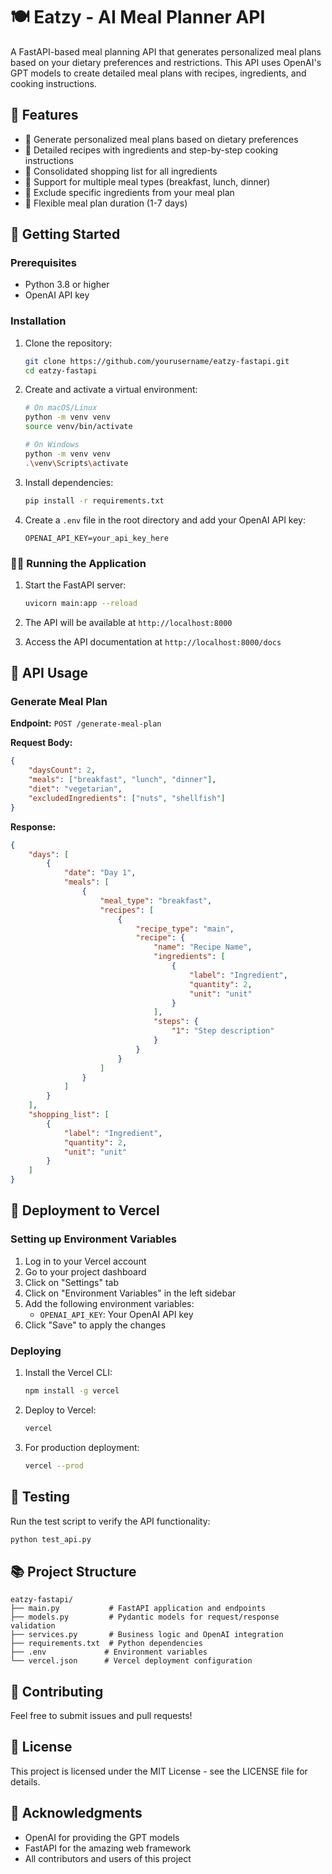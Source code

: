 # 🍽️ Eatzy - AI Meal Planner API

A FastAPI-based meal planning API that generates personalized meal plans based on your dietary preferences and restrictions. This API uses OpenAI's GPT models to create detailed meal plans with recipes, ingredients, and cooking instructions.

## 🌟 Features

-   🥗 Generate personalized meal plans based on dietary preferences
-   📝 Detailed recipes with ingredients and step-by-step cooking instructions
-   🛒 Consolidated shopping list for all ingredients
-   🥘 Support for multiple meal types (breakfast, lunch, dinner)
-   🚫 Exclude specific ingredients from your meal plan
-   🔄 Flexible meal plan duration (1-7 days)

## 🚀 Getting Started

### Prerequisites

-   Python 3.8 or higher
-   OpenAI API key

### Installation

1. Clone the repository:

    ```bash
    git clone https://github.com/yourusername/eatzy-fastapi.git
    cd eatzy-fastapi
    ```

2. Create and activate a virtual environment:

    ```bash
    # On macOS/Linux
    python -m venv venv
    source venv/bin/activate

    # On Windows
    python -m venv venv
    .\venv\Scripts\activate
    ```

3. Install dependencies:

    ```bash
    pip install -r requirements.txt
    ```

4. Create a `.env` file in the root directory and add your OpenAI API key:
    ```
    OPENAI_API_KEY=your_api_key_here
    ```

### 🏃‍♂️ Running the Application

1. Start the FastAPI server:

    ```bash
    uvicorn main:app --reload
    ```

2. The API will be available at `http://localhost:8000`

3. Access the API documentation at `http://localhost:8000/docs`

## 📝 API Usage

### Generate Meal Plan

**Endpoint:** `POST /generate-meal-plan`

**Request Body:**

```json
{
	"daysCount": 2,
	"meals": ["breakfast", "lunch", "dinner"],
	"diet": "vegetarian",
	"excludedIngredients": ["nuts", "shellfish"]
}
```

**Response:**

```json
{
	"days": [
		{
			"date": "Day 1",
			"meals": [
				{
					"meal_type": "breakfast",
					"recipes": [
						{
							"recipe_type": "main",
							"recipe": {
								"name": "Recipe Name",
								"ingredients": [
									{
										"label": "Ingredient",
										"quantity": 2,
										"unit": "unit"
									}
								],
								"steps": {
									"1": "Step description"
								}
							}
						}
					]
				}
			]
		}
	],
	"shopping_list": [
		{
			"label": "Ingredient",
			"quantity": 2,
			"unit": "unit"
		}
	]
}
```

## 🚀 Deployment to Vercel

### Setting up Environment Variables

1. Log in to your Vercel account
2. Go to your project dashboard
3. Click on "Settings" tab
4. Click on "Environment Variables" in the left sidebar
5. Add the following environment variables:
    - `OPENAI_API_KEY`: Your OpenAI API key
6. Click "Save" to apply the changes

### Deploying

1. Install the Vercel CLI:

    ```bash
    npm install -g vercel
    ```

2. Deploy to Vercel:

    ```bash
    vercel
    ```

3. For production deployment:
    ```bash
    vercel --prod
    ```

## 🧪 Testing

Run the test script to verify the API functionality:

```bash
python test_api.py
```

## 📚 Project Structure

```
eatzy-fastapi/
├── main.py           # FastAPI application and endpoints
├── models.py         # Pydantic models for request/response validation
├── services.py       # Business logic and OpenAI integration
├── requirements.txt  # Python dependencies
├── .env             # Environment variables
└── vercel.json      # Vercel deployment configuration
```

## 🤝 Contributing

Feel free to submit issues and pull requests!

## 📄 License

This project is licensed under the MIT License - see the LICENSE file for details.

## 🙏 Acknowledgments

-   OpenAI for providing the GPT models
-   FastAPI for the amazing web framework
-   All contributors and users of this project

